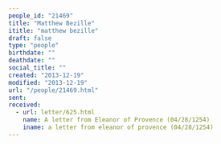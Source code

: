 ```yaml
---
people_id: "21469"
title: "Matthew Bezille"
ititle: "matthew bezille"
draft: false
type: "people"
birthdate: ""
deathdate: ""
social_title: ""
created: "2013-12-19"
modified: "2013-12-19"
url: "/people/21469.html"
sent:
received:
  - url: letter/625.html
    name: A letter from Eleanor of Provence (04/28/1254)
    iname: a letter from eleanor of provence (04/28/1254)
---
```

